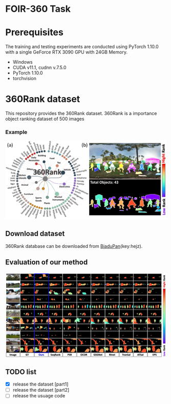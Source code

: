 # FOIR-360 Task
# Prerequisites
The training and testing experiments are conducted using PyTorch 1.10.0 with a single GeForce RTX 3090 GPU with 24GB Memory.
* Windows
* CUDA v11.1, cudnn v.7.5.0
* PyTorch 1.10.0
* torchvision
  
# 360Rank dataset

This repository provides the 360Rank dataset.
360Rank is a importance object ranking dataset of 500 images

### 

### Example

<div align=center><img src="./dataset.png"/></div>


## Download dataset
360Rank database can be downloaded from [BiaduPan](https://pan.baidu.com/s/1uqMPyqj4pznHZc7t4MYhKw)(key:hejz).

## Evaluation of our method
<div align=center><img src="./res.png"/></div>

## TODO list
- [x] release the dataset [part1]
- [ ] release the dataset [part2]
- [ ] release the usuage code
